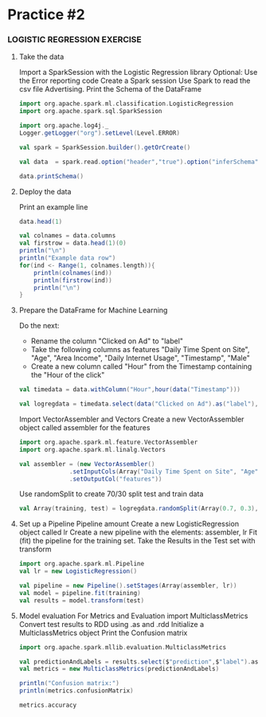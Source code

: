 # Practice #2
### LOGISTIC REGRESSION EXERCISE

1. Take the data
   
    Import a SparkSession with the Logistic Regression library
Optional: Use the Error reporting code
Create a Spark session
Use Spark to read the csv file Advertising.
Print the Schema of the DataFrame 

    ``` scala 
    import org.apache.spark.ml.classification.LogisticRegression
    import org.apache.spark.sql.SparkSession

    import org.apache.log4j._
    Logger.getLogger("org").setLevel(Level.ERROR)

    val spark = SparkSession.builder().getOrCreate()

    val data  = spark.read.option("header","true").option("inferSchema", "true").format("csv").load("advertising.csv")

    data.printSchema()
    ```

2. Deploy the data

    Print an example line
    ```scala 
    data.head(1)

    val colnames = data.columns
    val firstrow = data.head(1)(0)
    println("\n")
    println("Example data row")
    for(ind <- Range(1, colnames.length)){
        println(colnames(ind))
        println(firstrow(ind))
        println("\n")
    }
    ```

3. Prepare the DataFrame for Machine Learning

    Do the next:
   * Rename the column "Clicked on Ad" to "label"
   * Take the following columns as features "Daily Time Spent on Site", "Age", "Area Income", "Daily Internet Usage", "Timestamp", "Male"
   * Create a new column called "Hour" from the Timestamp containing the "Hour of the click"

    ```scala
    val timedata = data.withColumn("Hour",hour(data("Timestamp")))

    val logregdata = timedata.select(data("Clicked on Ad").as("label"), $"Daily Time Spent on Site", $"Age", $"Area Income", $"Daily Internet Usage", $"Hour", $"Male")
    ```
    Import VectorAssembler and Vectors
    Create a new VectorAssembler object called assembler for the features
    ```scala
    import org.apache.spark.ml.feature.VectorAssembler
    import org.apache.spark.ml.linalg.Vectors

    val assembler = (new VectorAssembler()
                  .setInputCols(Array("Daily Time Spent on Site", "Age","Area Income","Daily Internet Usage","Hour","Male"))
                  .setOutputCol("features"))
    ```
    Use randomSplit to create 70/30 split test and train data
    ```scala
    val Array(training, test) = logregdata.randomSplit(Array(0.7, 0.3), seed = 12345)
    ```

4. Set up a Pipeline
    Pipeline amount
    Create a new LogisticRegression object called lr
    Create a new pipeline with the elements: assembler, lr
    Fit (fit) the pipeline for the training set.
    Take the Results in the Test set with transform
    ```scala
    import org.apache.spark.ml.Pipeline
    val lr = new LogisticRegression()
    
    val pipeline = new Pipeline().setStages(Array(assembler, lr))
    val model = pipeline.fit(training)
    val results = model.transform(test)
    ```

5. Model evaluation
    For Metrics and Evaluation import MulticlassMetrics
    Convert test results to RDD using .as and .rdd
    Initialize a MulticlassMetrics object
    Print the Confusion matrix
    ```scala
    import org.apache.spark.mllib.evaluation.MulticlassMetrics

    val predictionAndLabels = results.select($"prediction",$"label").as[(Double, Double)].rdd
    val metrics = new MulticlassMetrics(predictionAndLabels)

    println("Confusion matrix:")
    println(metrics.confusionMatrix)

    metrics.accuracy
